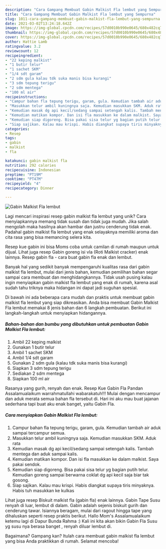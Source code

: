 ```yaml
---
description: "Cara Gampang Membuat Gabin Malkist Fla lembut yang Sempurna"
title: "Cara Gampang Membuat Gabin Malkist Fla lembut yang Sempurna"
slug: 1011-cara-gampang-membuat-gabin-malkist-fla-lembut-yang-sempurna
date: 2021-03-02T13:24:18.642Z
image: https://img-global.cpcdn.com/recipes/57d0010b990e0645/680x482cq70/gabin-malkist-fla-lembut-foto-resep-utama.jpg
thumbnail: https://img-global.cpcdn.com/recipes/57d0010b990e0645/680x482cq70/gabin-malkist-fla-lembut-foto-resep-utama.jpg
cover: https://img-global.cpcdn.com/recipes/57d0010b990e0645/680x482cq70/gabin-malkist-fla-lembut-foto-resep-utama.jpg
author: Hattie Lamb
ratingvalue: 3.2
reviewcount: 12
recipeingredient:
- "22 keping malkist"
- "1 butir telur"
- "1 sachet SKM"
- "1/4 sdt garam"
- "2 sdm gula kalau tdk suka manis bisa kurangi"
- "3 sdm tepung terigu"
- "2 sdm mentega"
- "100 ml air"
recipeinstructions:
- "Campur bahan fla tepung terigu, garam, gula. Kemudian tambah air aduk sampai tercampur semua."
- "Masukkan telur ambil kuningnya saja. Kemudian masukkan SKM. Aduk rata"
- "Kemudian masak dg api kecil/sedang sampai setengah kalis. Tambah mentega dan aduk sampai kalis."
- "Kemudian matikan kompor. Dan isi fla masukkan ke dalam malkist. Saya pakai sendok."
- "Kemudian siap digoreng. Bisa pakai sisa telur yg bagian putih telur. Kemudian goreng sampai berwarna coklat dg api kecil saja biar tak gosong."
- "Siap sajikan. Kalau mau krispi. Habis diangkat supaya tiris minyaknya. Habis tuh masukkan ke kulkas"
categories:
- Resep
tags:
- gabin
- malkist
- fla

katakunci: gabin malkist fla 
nutrition: 292 calories
recipecuisine: Indonesian
preptime: "PT19M"
cooktime: "PT47M"
recipeyield: "4"
recipecategory: Dinner

---
```



![Gabin Malkist Fla lembut](https://img-global.cpcdn.com/recipes/57d0010b990e0645/680x482cq70/gabin-malkist-fla-lembut-foto-resep-utama.jpg)

Lagi mencari inspirasi resep gabin malkist fla lembut yang unik? Cara menyiapkannya memang tidak susah dan tidak juga mudah. Jika salah mengolah maka hasilnya akan hambar dan justru cenderung tidak enak. Padahal gabin malkist fla lembut yang enak selayaknya memiliki aroma dan cita rasa yang bisa memancing selera kita.

Resep kue gabin ini bisa Moms coba untuk camilan di rumah maupun untuk dijual. Lihat juga resep Gabin goreng isi vla (Roti Malkist cracker) enak lainnya. Resep gabin fla - cara buat gabin fla enak dan lembut.

Banyak hal yang sedikit banyak mempengaruhi kualitas rasa dari gabin malkist fla lembut, mulai dari jenis bahan, kemudian pemilihan bahan segar sampai cara membuat dan menghidangkannya. Tidak usah pusing kalau ingin menyiapkan gabin malkist fla lembut yang enak di rumah, karena asal sudah tahu triknya maka hidangan ini dapat jadi suguhan spesial.


Di bawah ini ada beberapa cara mudah dan praktis untuk membuat gabin malkist fla lembut yang siap dikreasikan. Anda bisa membuat Gabin Malkist Fla lembut memakai 8 jenis bahan dan 6 langkah pembuatan. Berikut ini langkah-langkah untuk menyiapkan hidangannya.

<!--inarticleads1-->

##### Bahan-bahan dan bumbu yang dibutuhkan untuk pembuatan Gabin Malkist Fla lembut:

1. Ambil 22 keping malkist
1. Gunakan 1 butir telur
1. Ambil 1 sachet SKM
1. Ambil 1/4 sdt garam
1. Gunakan 2 sdm gula (kalau tdk suka manis bisa kurangi)
1. Siapkan 3 sdm tepung terigu
1. Sediakan 2 sdm mentega
1. Siapkan 100 ml air


Rasanya yang gurih, renyah dan enak. Resep Kue Gabin Fla Pandan Assalamualaikum warrahmatullahi wabarakatuh!!! Mulai dengan mencampur dan aduk merata semua bahan fla tersebut di. Hari ini aku mau buat jajanan sederhana tapi buat aku enak banget, yaitu Gabin Fla. 

<!--inarticleads2-->

##### Cara menyiapkan Gabin Malkist Fla lembut:

1. Campur bahan fla tepung terigu, garam, gula. Kemudian tambah air aduk sampai tercampur semua.
1. Masukkan telur ambil kuningnya saja. Kemudian masukkan SKM. Aduk rata
1. Kemudian masak dg api kecil/sedang sampai setengah kalis. Tambah mentega dan aduk sampai kalis.
1. Kemudian matikan kompor. Dan isi fla masukkan ke dalam malkist. Saya pakai sendok.
1. Kemudian siap digoreng. Bisa pakai sisa telur yg bagian putih telur. Kemudian goreng sampai berwarna coklat dg api kecil saja biar tak gosong.
1. Siap sajikan. Kalau mau krispi. Habis diangkat supaya tiris minyaknya. Habis tuh masukkan ke kulkas


Lihat juga resep Biskuit malkist fla (gabin fla) enak lainnya. Gabin Tape Susu renyah di luar, lembut di dalam. Gabin adalah sejenis biskuit gurih dan cenderung tawar. Isiannya beragam, mulai dari ragout hingga tape yang dihaluskan seperti resep praktis berikut. Hallo Mom&#39;s Assalamualaikum ketemu lagi di Dapur Bunda Rahma :) Kali ini kita akan bikin Gabin Fla Susu yg susu nya berasa banget , renyah diluar lembut di. 

Bagaimana? Gampang kan? Itulah cara membuat gabin malkist fla lembut yang bisa Anda praktikkan di rumah. Selamat mencoba!
